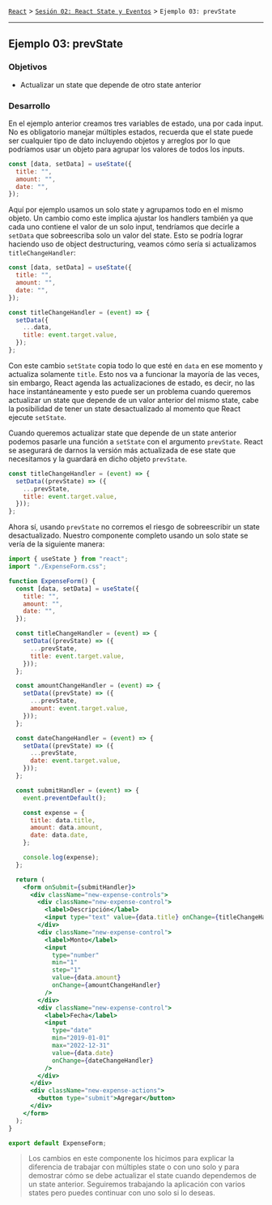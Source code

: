 [`React`](../../README.md) > [`Sesión 02: React State y Eventos`](../Readme.md) > `Ejemplo 03: prevState`

---

## Ejemplo 03: prevState

### Objetivos

- Actualizar un state que depende de otro state anterior

### Desarrollo

En el ejemplo anterior creamos tres variables de estado, una por cada input. No es obligatorio manejar múltiples estados, recuerda que el state puede ser cualquier tipo de dato incluyendo objetos y arreglos por lo que podríamos usar un objeto para agrupar los valores de todos los inputs.

```jsx
const [data, setData] = useState({
  title: "",
  amount: "",
  date: "",
});
```

Aquí por ejemplo usamos un solo state y agrupamos todo en el mismo objeto. Un cambio como este implica ajustar los handlers también ya que cada uno contiene el valor de un solo input, tendríamos que decirle a `setData` que sobreescriba solo un valor del state. Esto se podría lograr haciendo uso de object destructuring, veamos cómo sería si actualizamos `titleChangeHandler`:

```jsx
const [data, setData] = useState({
  title: "",
  amount: "",
  date: "",
});

const titleChangeHandler = (event) => {
  setData({
    ...data,
    title: event.target.value,
  });
};
```

Con este cambio `setState` copia todo lo que esté en `data` en ese momento y actualiza solamente `title`. Esto nos va a funcionar la mayoría de las veces, sin embargo, React agenda las actualizaciones de estado, es decir, no las hace instantáneamente y esto puede ser un problema cuando queremos actualizar un state que depende de un valor anterior del mismo state, cabe la posibilidad de tener un state desactualizado al momento que React ejecute `setState`.

Cuando queremos actualizar state que depende de un state anterior podemos pasarle una función a `setState` con el argumento `prevState`. React se asegurará de darnos la versión más actualizada de ese state que necesitamos y la guardará en dicho objeto `prevState`.

```jsx
const titleChangeHandler = (event) => {
  setData((prevState) => ({
    ...prevState,
    title: event.target.value,
  }));
};
```

Ahora sí, usando `prevState` no corremos el riesgo de sobreescribir un state desactualizado. Nuestro componente completo usando un solo state se vería de la siguiente manera:

```jsx
import { useState } from "react";
import "./ExpenseForm.css";

function ExpenseForm() {
  const [data, setData] = useState({
    title: "",
    amount: "",
    date: "",
  });

  const titleChangeHandler = (event) => {
    setData((prevState) => ({
      ...prevState,
      title: event.target.value,
    }));
  };

  const amountChangeHandler = (event) => {
    setData((prevState) => ({
      ...prevState,
      amount: event.target.value,
    }));
  };

  const dateChangeHandler = (event) => {
    setData((prevState) => ({
      ...prevState,
      date: event.target.value,
    }));
  };

  const submitHandler = (event) => {
    event.preventDefault();

    const expense = {
      title: data.title,
      amount: data.amount,
      date: data.date,
    };

    console.log(expense);
  };

  return (
    <form onSubmit={submitHandler}>
      <div className="new-expense-controls">
        <div className="new-expense-control">
          <label>Descripción</label>
          <input type="text" value={data.title} onChange={titleChangeHandler} />
        </div>
        <div className="new-expense-control">
          <label>Monto</label>
          <input
            type="number"
            min="1"
            step="1"
            value={data.amount}
            onChange={amountChangeHandler}
          />
        </div>
        <div className="new-expense-control">
          <label>Fecha</label>
          <input
            type="date"
            min="2019-01-01"
            max="2022-12-31"
            value={data.date}
            onChange={dateChangeHandler}
          />
        </div>
      </div>
      <div className="new-expense-actions">
        <button type="submit">Agregar</button>
      </div>
    </form>
  );
}

export default ExpenseForm;
```

> Los cambios en este componente los hicimos para explicar la diferencia de trabajar con múltiples state o con uno solo y para demostrar cómo se debe actualizar el state cuando dependemos de un state anterior. Seguiremos trabajando la aplicación con varios states pero puedes continuar con uno solo si lo deseas.
